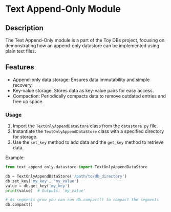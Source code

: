 # Text Append-Only Module

## Description
The Text Append-Only module is a part of the Toy DBs project, focusing on demonstrating how an append-only datastore can be implemented using plain text files.

## Features
- Append-only data storage: Ensures data immutability and simple recovery.
- Key-value storage: Stores data as key-value pairs for easy access.
- Compaction: Periodically compacts data to remove outdated entries and free up space.

### Usage
1. Import the `TextOnlyAppendDataStore` class from the `datastore.py` file.
2. Instantiate the `TextOnlyAppendDataStore` class with a specified directory for storage.
3. Use the `set_key` method to add data and the `get_key` method to retrieve data.

Example:
```python
from text_append_only.datastore import TextOnlyAppendDataStore

db = TextOnlyAppendDataStore('/path/to/db_directory')
db.set_key('my_key', 'my_value')
value = db.get_key('my_key')
print(value)  # Outputs: 'my_value'

# As segments grow you can run db.compact() to compact the segments
db.compact()
```


